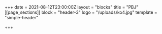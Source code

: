+++
date = 2021-08-12T23:00:00Z
layout = "blocks"
title = "PBJ"
[[page_sections]]
block = "header-3"
logo = "/uploads/ko4.jpg"
template = "simple-header"

+++
